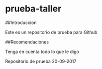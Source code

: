 # prueba-taller

##Introduccion

Este es un repositorio de prueba para Github

##Recomendaciones

Tenga en cuenta todo lo que le digo

Repositorio de prueba 20-09-2017

